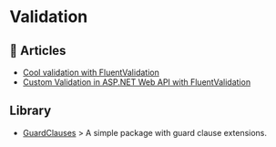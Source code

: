 
# Validation

## 📝 Articles
- [Cool validation with FluentValidation](https://www.code4it.dev/blog/fluentvalidation)
- [Custom Validation in ASP.NET Web API with FluentValidation](https://exceptionnotfound.net/custom-validation-in-asp-net-web-api-with-fluentvalidation/)
## Library

- [GuardClauses](https://github.com/ardalis/GuardClauses) > A simple package with guard clause extensions.
